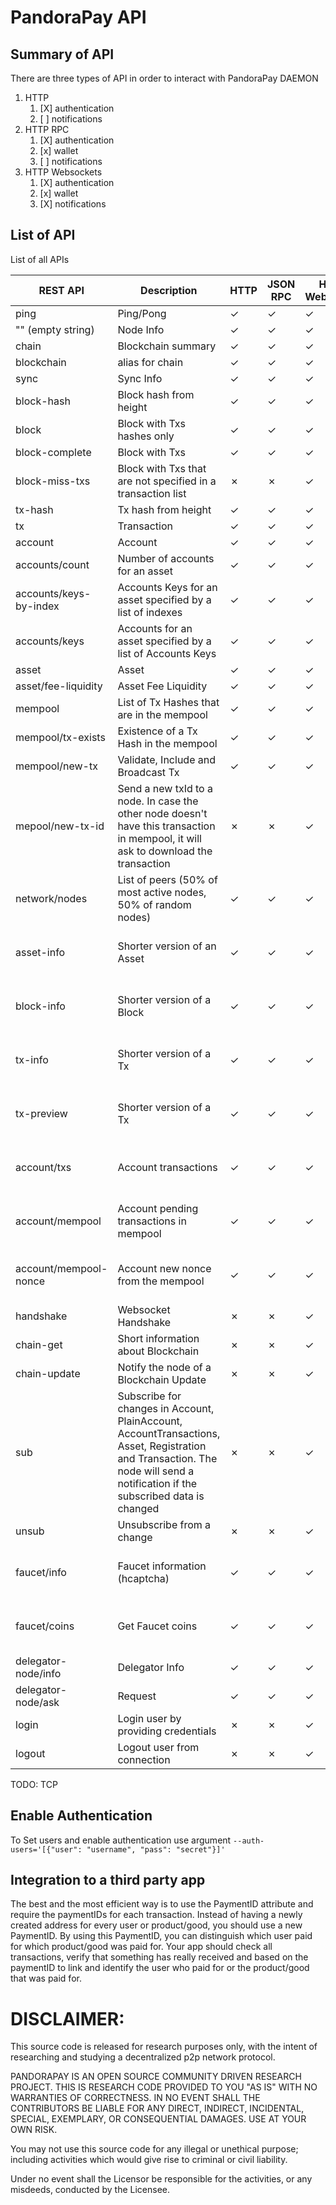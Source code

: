 # PandoraPay API

## Summary of API

There are three types of API in order to interact with PandoraPay DAEMON

1. HTTP
   1. [X] authentication
   2. [ ] notifications
2. HTTP RPC 
   1. [X] authentication
   2. [x] wallet
   3. [ ] notifications 
3. HTTP Websockets
   1. [X] authentication
   2. [x] wallet
   3. [X] notifications

## List of API 

List of all APIs

| REST API               | Description                                                                                                                                                                   | HTTP    | JSON RPC | HTTP Websocket | Explanation                              |
|------------------------|-------------------------------------------------------------------------------------------------------------------------------------------------------------------------------|---------|----------|----------------|------------------------------------------|
| ping                   | Ping/Pong                                                                                                                                                                     | ✓ | ✓  | ✓        |                                          |
| "" (empty string)      | Node Info                                                                                                                                                                     | ✓ | ✓  | ✓        |                                          |
| chain                  | Blockchain summary                                                                                                                                                            | ✓ | ✓  | ✓        |                                          |
| blockchain             | alias for chain                                                                                                                                                               | ✓ | ✓  | ✓        |                                          |
| sync                   | Sync Info                                                                                                                                                                     | ✓ | ✓  | ✓        |                                          |
| block-hash             | Block hash from height                                                                                                                                                        | ✓ | ✓  | ✓        |                                          |
| block                  | Block with Txs hashes only                                                                                                                                                    | ✓ | ✓  | ✓        |                                          |
| block-complete         | Block with Txs                                                                                                                                                                | ✓ | ✓  | ✓        |                                          |
| block-miss-txs         | Block with Txs that are not specified in a transaction list                                                                                                                   | ✗ | ✗  | ✓        | Used only for Consensus                  |
| tx-hash                | Tx hash from height                                                                                                                                                           | ✓ | ✓  | ✓        |                                          |
| tx                     | Transaction                                                                                                                                                                   | ✓ | ✓  | ✓        |                                          |
| account                | Account                                                                                                                                                                       | ✓ | ✓  | ✓        |                                          |
| accounts/count         | Number of accounts for an asset                                                                                                                                               | ✓ | ✓  | ✓        |                                          |
| accounts/keys-by-index | Accounts Keys for an asset specified by a list of indexes                                                                                                                     | ✓ | ✓  | ✓        |                                          |
| accounts/keys          | Accounts for an asset specified by a list of Accounts Keys                                                                                                                    | ✓ | ✓  | ✓        |                                          |
| asset                  | Asset                                                                                                                                                                         | ✓ | ✓  | ✓        |                                          |
| asset/fee-liquidity    | Asset Fee Liquidity                                                                                                                                                           | ✓ | ✓  | ✓        |                                          |
| mempool                | List of Tx Hashes that are in the mempool                                                                                                                                     | ✓ | ✓  | ✓        |                                          |
| mempool/tx-exists      | Existence of a Tx Hash in the mempool                                                                                                                                         | ✓ | ✓  | ✓        |                                          |
| mempool/new-tx         | Validate, Include and Broadcast Tx                                                                                                                                            | ✓ | ✓  | ✓        |                                          |
| mepool/new-tx-id       | Send a new txId to a node. In case the other node doesn't have this transaction in mempool, it will ask to download the transaction                                           | ✗ | ✗  | ✓        |                                          |
| network/nodes          | List of peers (50% of most active nodes, 50% of random nodes)                                                                                                                 | ✓ | ✓  | ✓        |                                          |
| asset-info             | Shorter version of an Asset                                                                                                                                                   | ✓ | ✓  | ✓        | Requires --seed-wallet-nodes-info="true" |
| block-info             | Shorter version of a Block                                                                                                                                                    | ✓ | ✓  | ✓        | Requires --seed-wallet-nodes-info="true" |
| tx-info                | Shorter version of a Tx                                                                                                                                                       | ✓ | ✓  | ✓        | Requires --seed-wallet-nodes-info="true" |
| tx-preview             | Shorter version of a Tx                                                                                                                                                       | ✓ | ✓  | ✓        | Requires --seed-wallet-nodes-info="true" |
| account/txs            | Account transactions                                                                                                                                                          | ✓ | ✓  | ✓        | Requires --seed-wallet-nodes-info="true" |
| account/mempool        | Account pending transactions in mempool                                                                                                                                       | ✓ | ✓  | ✓        | Requires --seed-wallet-nodes-info="true" |
| account/mempool-nonce  | Account new nonce from the mempool                                                                                                                                            | ✓ | ✓  | ✓        | Requires --seed-wallet-nodes-info="true" |
| handshake              | Websocket Handshake                                                                                                                                                           | ✗ | ✗  | ✓        | Used only in websockets                  |
| chain-get              | Short information about Blockchain                                                                                                                                            | ✗ | ✗  | ✓        | Used only for Consensus                  |
| chain-update           | Notify the node of a Blockchain Update                                                                                                                                        | ✗ | ✗  | ✓        | Used only for Consensus                  |
| sub                    | Subscribe for changes in Account, PlainAccount, AccountTransactions, Asset, Registration and Transaction. The node will send a notification if the subscribed data is changed | ✗ | ✗  | ✓        |                                          |
| unsub                  | Unsubscribe from a change                                                                                                                                                     | ✗ | ✗  | ✓        |                                          |
| faucet/info            | Faucet information (hcaptcha)                                                                                                                                                 | ✓ | ✓  | ✓        | Requires --faucet-testnet-enabled="true" |
| faucet/coins           | Get Faucet coins                                                                                                                                                              | ✓ | ✓  | ✓        | Requires --faucet-testnet-enabled="true" |
| delegator-node/info    | Delegator Info                                                                                                                                                                | ✓ | ✓  | ✓        | Requires                                 |
| delegator-node/ask     | Request                                                                                                                                                                       | ✓ | ✓  | ✓        | Requires                                 |
| login                  | Login user by providing credentials                                                                                                                                           | ✗ | ✗  | ✓        | Requires --auth-users                    |
| logout                 | Logout user from connection                                                                                                                                                   | ✗ | ✗  | ✓        |                                          |


TODO: TCP

## Enable Authentication

To Set users and enable authentication use argument `--auth-users='[{"user": "username", "pass": "secret"}]'`

## Integration to a third party app

The best and the most efficient way is to use the PaymentID attribute
and require the paymentIDs for each transaction. Instead of having a newly created address for 
every user or product/good, you should use a new PaymentID. By using this 
PaymentID, you can distinguish which user paid for which product/good was paid for. Your 
app should check all transactions, verify that something has 
really received and based on the paymentID to link and identify the user who paid for or the product/good that was paid for.

# DISCLAIMER:
This source code is released for research purposes only, with the intent of researching and studying a decentralized p2p network protocol.

PANDORAPAY IS AN OPEN SOURCE COMMUNITY DRIVEN RESEARCH PROJECT. THIS IS RESEARCH CODE PROVIDED TO YOU "AS IS" WITH NO WARRANTIES OF CORRECTNESS. IN NO EVENT SHALL THE CONTRIBUTORS BE LIABLE FOR ANY DIRECT, INDIRECT, INCIDENTAL, SPECIAL, EXEMPLARY, OR CONSEQUENTIAL DAMAGES. USE AT YOUR OWN RISK.

You may not use this source code for any illegal or unethical purpose; including activities which would give rise to criminal or civil liability.

Under no event shall the Licensor be responsible for the activities, or any misdeeds, conducted by the Licensee.